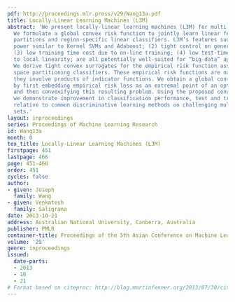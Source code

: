 ```yaml
---
pdf: http://proceedings.mlr.press/v29/Wang13a.pdf
title: Locally-Linear Learning Machines (L3M)
abstract: 'We present locally-linear learning machines (L3M) for multi-class classification.
  We formulate a global convex risk function to jointly learn linear feature space
  partitions and region-specific linear classifiers. L3M’s features such as: (1) discriminative
  power similar to Kernel SVMs and Adaboost; (2) tight control on generalization error;
  (3) low training time cost due to on-line training; (4) low test-time costs due
  to local linearity; are all potentially well-suited for “big-data” applications.
  We derive tight convex surrogates for the empirical risk function associated with
  space partitioning classifiers. These empirical risk functions are non-convex since
  they involve products of indicator functions. We obtain a global convex surrogate
  by first embedding empirical risk loss as an extremal point of an optimization problem
  and then convexifying this resulting problem. Using the proposed convex formulation,
  we demonstrate improvement in classification performance, test and training time
  relative to common discriminative learning methods on challenging multiclass data
  sets.'
layout: inproceedings
series: Proceedings of Machine Learning Research
id: Wang13a
month: 0
tex_title: Locally-Linear Learning Machines (L3M)
firstpage: 451
lastpage: 466
page: 451-466
order: 451
cycles: false
author:
- given: Joseph
  family: Wang
- given: Venkatesh
  family: Saligrama
date: 2013-10-21
address: Australian National University, Canberra, Australia
publisher: PMLR
container-title: Proceedings of the 5th Asian Conference on Machine Learning
volume: '29'
genre: inproceedings
issued:
  date-parts:
  - 2013
  - 10
  - 21
# Format based on citeproc: http://blog.martinfenner.org/2013/07/30/citeproc-yaml-for-bibliographies/
---
```


